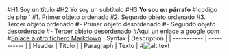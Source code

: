 #H1 Soy un título
#H2 Yo soy un subtítulo
#H3 **Yo sou *un* párrafo**
#'codigo de php <?php
          echo "El usuario ingresado en el formulario es: ";?>' 
#1. Primer objeto ordenado
#2. Segundo objeto ordenado
#3. Tercer objeto ordenado
#- Primer objeto desordenado
#- Segundo objeto desordenado
#- Tercer objeto desordenado
#[Aqui un enlace a google.com](https://www.google.es)
#[Enlace a otro fichero Markdown](/home/pamadob937/repositories/repositorio_Amaya_dobla_pablo/markdown2.md)
| Syntax | Description |
| ----------- | ----------- |
| Header | Titulo |
| Paragraph | Texto |
#![alt text](home/pamadob937/repositories/repositorio_Amaya_dobla_pablo/image1.png)
